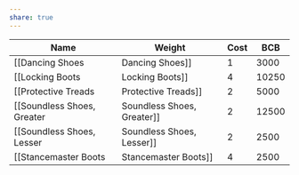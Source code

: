 ```yaml
---
share: true
---
```


| Name                         | Weight | Cost  | BCB |
| ---------------------------- | ------ | ----- | --- |
| [[Dancing Shoes|Dancing Shoes]]            | 1      | 3000  | 5   |
| [[Locking Boots|Locking Boots]]            | 4      | 10250 | 8   |
| [[Protective Treads|Protective Treads]]        | 2      | 5000  | 6   |
| [[Soundless Shoes, Greater|Soundless Shoes, Greater]] | 2      | 12500 | 8   |
| [[Soundless Shoes, Lesser|Soundless Shoes, Lesser]]  | 2      | 2500  | 5   |
| [[Stancemaster Boots|Stancemaster Boots]]       | 4      | 2500  | 5   |
